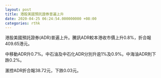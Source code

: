 ```yaml
---
layout: post
title: 港股美國預託證券普遍上升
date: 2020-04-25 06:24:54.000000000 +08:00
categories: rthk
---
```


港股美國預託證券(ADR)普遍上升。騰訊ADR較本港收市價上升0.8%，折合報409.65港元。

中移動ADR升0.7%。中石油及中石化ADR分別升逾1%及0.9%。中海油ADR則下跌0.2%。

滙控ADR折合報38.72元，下跌0.03元。
